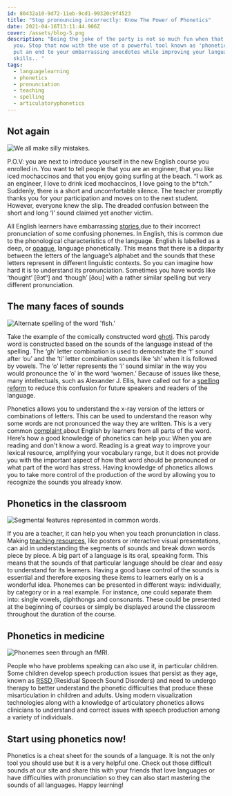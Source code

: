 ```yaml
---
id: 80432a10-9d72-11eb-9cd1-99320c9f4523
title: "Stop pronouncing incorrectly: Know The Power of Phonetics"
date: 2021-04-16T13:11:44.906Z
cover: /assets/blog-5.png
description: "Being the joke of the party is not so much fun when that joke is
  you. Stop that now with the use of a powerful tool known as 'phonetics' and
  put an end to your embarrassing anecdotes while improving your language
  skills.. "
tags:
  - languagelearning
  - phonetics
  - pronunciation
  - teaching
  - spelling
  - articulatoryphonetics
---
```

## Not again

![](/assets/laughing.jpg "We all make silly mistakes. ")

P.O.V: you are next to introduce yourself in the new English course you enrolled in. You want to tell people that you are an engineer, that you like iced mochaccinos and that you enjoy going surfing at the beach. “I work as an engineer, I love to drink iced mochaccinos, I love going to the b*tch.” Suddenly, there is a short and uncomfortable silence. The teacher promptly thanks you for your participation and moves on to the next student. However, everyone knew the slip. The dreaded confusion between the short and long ‘I’ sound claimed yet another victim.

All English learners have embarrassing [stories ](https://forum.duolingo.com/comment/26300512/What-Has-Been-Your-Most-Embarrassing-Language-Story)due to their incorrect pronunciation of some confusing phonemes. In English, this is common due to the phonological characteristics of the language. English is labelled as a deep, or [opaque](https://en.wikipedia.org/wiki/Orthographic_depth), language phonetically. This means that there is a disparity between the letters of the language’s alphabet and the sounds that these letters represent in different linguistic contexts. So you can imagine how hard it is to understand its pronunciation. Sometimes you have words like ‘thought’ \[θɔtʰ] and ‘though’ \[ðoʊ] with a rather similar spelling but very different pronunciation.

## The many faces of sounds

![](/assets/ghoti.jpg "Alternate spelling of the word 'fish.'")

Take the example of the comically constructed word [ghoti](https://en.wikipedia.org/wiki/Ghoti). This parody word is constructed based on the sounds of the language instead of the spelling. The ‘gh’ letter combination is used to demonstrate the ‘f’ sound after ‘ou’ and the ‘ti’ letter combination sounds like ‘sh’ when it is followed by vowels. The ‘o’ letter represents the ‘i’ sound similar in the way you would pronounce the ‘o’ in the word ‘women.’ Because of issues like these, many intellectuals, such as Alexander J. Ellis, have called out for a [spelling reform](https://www.bbc.com/worklife/article/20190613-simpler-spelling-may-be-more-relevant-than-ever) to reduce this confusion for future speakers and readers of the language.  

Phonetics allows you to understand the x-ray version of the letters or combinations of letters. This can be used to understand the reason why some words are not pronounced the way they are written. This is a very common [complaint ](https://www.speakenglishcenter.com/english-solving-the-6-biggest-difficulties-for-english-learners/)about English by learners from all parts of the word. Here’s how a good knowledge of phonetics can help you: 
When you are reading and don't know a word. Reading is a great way to improve your lexical resource, amplifying your vocabulary range, but it does not provide you with the important aspect of how that word should be pronounced or what part of the word has stress. Having knowledge of phonetics allows you to take more control of the production of the word by allowing you to recognize the sounds you already know.

## Phonetics in the classroom

![](/assets/phonetics.jpg "Segmental features represented in common words. ")

If you are a teacher, it can help you when you teach pronunciation in class. Making [teaching resources](https://www.weareteachers.com/phonics-activities/), like posters or interactive visual presentations, can aid in understanding the segments of sounds and break down words piece by piece. A big part of a language is its oral, speaking form. This means that the sounds of that particular language should be clear and easy to understand for its learners. Having a good base control of the sounds is essential and therefore exposing these items to learners early on is a wonderful idea. Phonemes can be presented in different ways: individually, by category or in a real example. For instance, one could separate them into: single vowels, diphthongs and consonants. These could be presented at the beginning of courses or simply be displayed around the classroom throughout the duration of the course. 

## Phonetics in medicine

![](/assets/mri.png "Phonemes seen through an fMRI. ")

People who have problems speaking can also use it, in particular children. Some children develop speech production issues that persist as they age, known as [RSSD ](https://www.ncbi.nlm.nih.gov/pmc/articles/PMC4915106/)(Residual Speech Sound Disorders) and need to undergo therapy to better understand the phonetic difficulties that produce these misarticulation in children and adults. Using modern visualization technologies along with a knowledge of articulatory phonetics allows clinicians to understand and correct issues with speech production among a variety of individuals.

## Start using phonetics now!

Phonetics is a cheat sheet for the sounds of a language. It is not the only tool you should use but it is a very helpful one. Check out those difficult sounds at our site and share this with your friends that love languages or have difficulties with pronunciation so they can also start mastering the sounds of all languages. Happy learning!